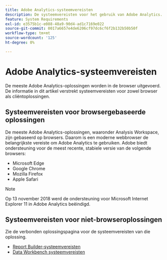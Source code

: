 ```yaml
---
title: Adobe Analytics-systeemvereisten
description: De systeemvereisten voor het gebruik van Adobe Analytics.
feature: System Requirements
exl-id: e3575b1c-e088-48a9-90d4-ad1c7169e022
source-git-commit: 0017a6657e4de6206cf97dc6cf6f2b132b50b50f
workflow-type: tm+mt
source-wordcount: '125'
ht-degree: 0%

---
```


# Adobe Analytics-systeemvereisten

De meeste Adobe Analytics-oplossingen worden in de browser uitgevoerd. De informatie in dit artikel verstrekt systeemvereisten voor zowel browser als cliëntoplossingen.

## Systeemvereisten voor browsergebaseerde oplossingen

De meeste Adobe Analytics-oplossingen, waaronder Analysis Workspace, zijn gebaseerd op browsers. Daarom is een moderne webbrowser de belangrijkste vereiste om Adobe Analytics te gebruiken. Adobe biedt ondersteuning voor de meest recente, stabiele versie van de volgende browsers:

* Microsoft Edge
* Google Chrome
* Mozilla Firefox
* Apple Safari

>[!NOTE]
>
>Op 13 november 2018 werd de ondersteuning voor Microsoft Internet Explorer 11 in Adobe Analytics beëindigd.

## Systeemvereisten voor niet-browseroplossingen

Zie de verbonden oplossingspagina voor de systeemvereisten van die oplossing.

* [Report Builder-systeemvereisten](/help/analyze/report-builder/setup/system-requirements.md)
* [Data Workbench systeemvereisten](https://experienceleague.adobe.com/docs/data-workbench/using/install/c-data-workbench-client-install.html)
